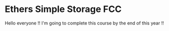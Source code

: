 # Ethers Simple Storage FCC

Hello everyone !!
I'm going to complete this course by the end of this year !!
